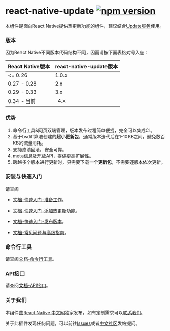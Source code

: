 # react-native-update  [![npm version](https://badge.fury.io/js/react-native-update.svg)](http://badge.fury.io/js/react-native-update)

本组件是面向React Native提供热更新功能的组件，建议结合[Update服务](http://update.reactnative.cn/)使用。

### 版本

因为React Native不同版本代码结构不同，因而请按下面表格对号入座：

React Native版本  | react-native-update版本
------------- | -------------
<= 0.26       |   1.0.x
0.27 - 0.28   |   2.x
0.29 - 0.33   |   3.x
0.34 - 当前   |   4.x

### 优势

1. 命令行工具&网页双端管理，版本发布过程简单便捷，完全可以集成CI。
2. 基于bsdiff算法创建的**超小更新包**，通常版本迭代后在1-10KB之间，避免数百KB的流量消耗。
3. 支持崩溃回滚，安全可靠。
4. meta信息及开放API，提供更高扩展性。
5. 跨越多个版本进行更新时，只需要下载**一个更新包**，不需要逐版本依次更新。

### 安装与快速入门

请查阅

* [文档-快速入门-准备工作](docs/guide.md)。

* [文档-快速入门-添加热更新功能](docs/guide2.md)。

* [文档-快速入门-发布版本](docs/guide3.md)。

* [文档-常见问题与高级指南](docs/faq_advance.md)。 

### 命令行工具

请查阅[文档-命令行工具](docs/cli.md)。

### API接口

请查阅[文档-API接口](docs/api.md)。

### 关于我们

本组件由[React Native 中文网](http://reactnative.cn/)独家发布，如有定制需求可以[联系我们](http://reactnative.cn/about.html#content)。

关于此插件发现任何问题，可以前往[Issues](https://github.com/reactnativecn/react-native-pushy/issues)或者[中文社区](http://bbs.reactnative.cn/category/7)发帖提问。
